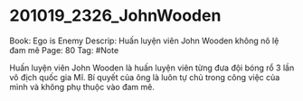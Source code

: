 # 201019_2326_JohnWooden

Book: Ego is Enemy
Descrip: Huấn luyện viên John Wooden không nô lệ đam mê
Page: 80
Tag: #Note

Huấn luyện viên John Wooden là huấn luyện viên từng đưa đội bóng rổ 3 lần vô địch quốc gia Mĩ. Bí quyết của ông là luôn tự chủ trong công việc của mình và không phụ thuộc vào đam mê.